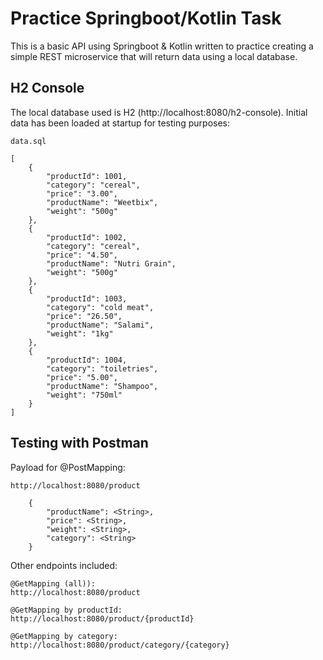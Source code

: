 # Practice Springboot/Kotlin Task
This is a basic API using Springboot & Kotlin written to practice creating a simple REST microservice that will return data using a local database.

## H2 Console
The local database used is H2 (http://localhost:8080/h2-console). Initial data has been loaded at startup for testing purposes:

````
data.sql

[
    {
        "productId": 1001,
        "category": "cereal",
        "price": "3.00",
        "productName": "Weetbix",
        "weight": "500g"
    },
    {
        "productId": 1002,
        "category": "cereal",
        "price": "4.50",
        "productName": "Nutri Grain",
        "weight": "500g"
    },
    {
        "productId": 1003,
        "category": "cold meat",
        "price": "26.50",
        "productName": "Salami",
        "weight": "1kg"
    },
    {
        "productId": 1004,
        "category": "toiletries",
        "price": "5.00",
        "productName": "Shampoo",
        "weight": "750ml"
    }
]
````

## Testing with Postman

Payload for @PostMapping:
````
http://localhost:8080/product

    {
        "productName": <String>,
        "price": <String>,
        "weight": <String>,
        "category": <String>
    }
````
Other endpoints included:
 ````
@GetMapping (all)):
http://localhost:8080/product

@GetMapping by productId:
http://localhost:8080/product/{productId}

@GetMapping by category:
http://localhost:8080/product/category/{category}
 ````